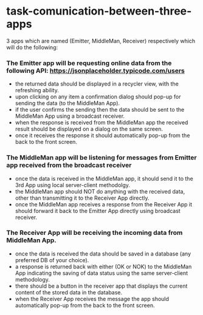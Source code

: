 # task-comunication-between-three-apps

3 apps which are named (Emitter, MiddleMan, Receiver) respectively which will do the following:

### The Emitter app will be requesting online data from the following API: https://jsonplaceholder.typicode.com/users <br>
- the returned data should be displayed in a recycler view, with the refreshing ability. <br>
- upon clicking on any item a confirmation dialog should pop-up for sending the data (to the MiddleMan App). <br>
- if the user confirms the sending then the data should be sent to the MiddleMan App using a broadcast receiver. <br>
- when the response is received from the MiddleMan app the received result should be displayed on a dialog on the same screen. <br>
- once it receives the response it should automatically pop-up from the back to the front screen. <br>

### The MiddleMan app will be listening for messages from Emitter app received from the broadcast receiver<br>
- once the data is received in the MiddleMan app, it should send it to the 3rd App using local server-client methodolgy.<br>
- the MiddleMan app should NOT do anything with the received data, other than transmitting it to the Receiver App directly.<br>
- once the MiddleMan app receives a response from the Receiver App it should forward it back to the Emitter App directly using broadcast receiver.<br>

### The Receiver App will be receiving the incoming data from MiddleMan App.<br>
- once the data is received the data should be saved in a database (any preferred DB of your choice).<br>
- a response is returned back with either (OK or NOK) to the MiddleMan App indicating the saving of data status using the same server-client methodology.<br>
- there should be a button in the receiver app that displays the current content of the stored data in the database.<br>
- when the Receiver App receives the message the app should automatically pop-up from the back to the front screen.<br>
